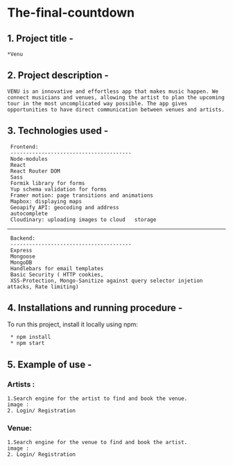 # The-final-countdown

## 1. Project title -

    *Venu
## 2. Project description -


    VENU is an innovative and effortless app that makes music happen. We connect musicians and venues, allowing the artist to plan the upcoming tour in the most uncomplicated way possible. The app gives opportunities to have direct communication between venues and artists. 

## 3. Technologies used -

    
     Frontend:
     --------------------------------------- 
     Node-modules
     React
     React Router DOM
     Sass
     Formik library for forms
     Yup schema validation for forms
     Framer motion: page transitions and animations
     Mapbox: displaying maps
     Geoapify API: geocoding and address 
     autocomplete
     Cloudinary: uploading images to cloud   storage
---
     Backend:
     ---------------------------------------
     Express
     Mongoose
     MongoDB
     Handlebars for email templates
     Basic Security ( HTTP cookies, 
     XSS-Protection, Mongo-Sanitize against query selector injetion attacks, Rate limiting) 



## 4. Installations and running procedure -
 To run this project, install it locally using npm:

     * npm install
     * npm start
     
## 5. Example of use -
### Artists : 
    1.Search engine for the artist to find and book the venue.
    image :
    2. Login/ Registration
    
### Venue:
    1.Search engine for the venue to find and book the artist.
    image :
    2. Login/ Registration